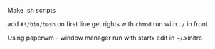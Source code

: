 Make .sh scripts

add ```#!/bin/bash``` on first line
get rights with ```chmod```
run with ```./``` in front

Using paperwm - window manager
run with startx
edit in ~/.xinitrc

